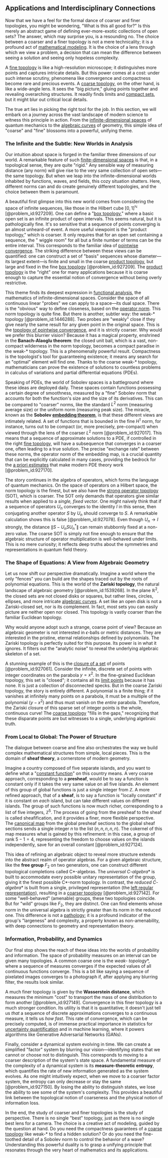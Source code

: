 ## Applications and Interdisciplinary Connections

Now that we have a feel for the formal dance of coarser and finer topologies, you might be wondering, "What is this all good for?" Is this merely an abstract game of defining ever-more-exotic collections of open sets? The answer, which may surprise you, is a resounding no. The choice between a coarser and a finer topology is not a mere technicality; it is a profound act of [mathematical modeling](@article_id:262023). It is the choice of a lens through which we view a problem, a decision that can mean the difference between seeing a solution and seeing only hopeless complexity.

A [fine topology](@article_id:153959) is like a high-resolution microscope; it distinguishes more points and captures intricate details. But this power comes at a cost: under such intense scrutiny, phenomena like convergence and compactness become rare and precious events. A [coarse topology](@article_id:151619), on the other hand, is like a wide-angle lens. It sees the "big picture," gluing points together and revealing overarching structures. It readily finds limits and [compact sets](@article_id:147081), but it might blur out critical local details.

The true art lies in picking the right tool for the job. In this section, we will embark on a journey across the vast landscape of modern science to witness this principle in action. From the [infinite-dimensional spaces](@article_id:140774) of quantum mechanics to the [algebraic curves](@article_id:170444) of geometry, this simple idea of "coarse" and "fine" blossoms into a powerful, unifying theme.

### The Infinite and the Subtle: New Worlds in Analysis

Our intuition about space is forged in the familiar three dimensions of our world. A remarkable feature of such [finite-dimensional spaces](@article_id:151077) is that, in a topological sense, they are quite "rigid." Any sensible way of measuring distance (any norm) will give rise to the very same collection of open sets—the same topology. But when we leap into the infinite-dimensional worlds inhabited by functions, waves, and fields, this cozy situation shatters. Here, different norms can and do create genuinely different topologies, and the choice between them is paramount.

A beautiful first glimpse into this new world comes from considering the space of infinite sequences, like those in the Hilbert cube $[0,1]^{\mathbb{N}}$ [@problem_id:927209]. One can define a "[box topology](@article_id:147920)," where a basic open set is an infinite product of open intervals. This seems natural, but it is pathologically fine. It's so sensitive that a sequence of points converging is an almost unheard-of event. A more useful viewpoint is the "product topology," which is coarser. It only requires that for an open set containing a sequence, the " wiggle room" for all but a finite number of terms can be the entire interval. This corresponds to the familiar idea of [pointwise convergence](@article_id:145420). The striking difference between these views can be quantified: one can construct a set of "basis" sequences whose diameter—its largest extent—is finite and small in the coarse [product topology](@article_id:154292), but large and fixed in the fine [box topology](@article_id:147920) [@problem_id:927209]. The [product topology](@article_id:154292) is the "right" one for many applications because it is coarse enough to capture the essential notion of convergence without being overly restrictive.

This theme finds its deepest expression in [functional analysis](@article_id:145726), the mathematics of infinite-dimensional spaces. Consider the space of all continuous linear "probes" we can apply to a space—its dual space. There is the "obvious" way to define closeness, based on the [operator norm](@article_id:145733). This norm topology is quite fine. But there is another, subtler way: the weak-* topology [@problem_id:1446288]. Two probes are "weakly" close if they give nearly the same result for any given point in the original space. This is the [topology of pointwise convergence](@article_id:151898), and it is strictly coarser. Why would we prefer this blurrier vision? Because it has a magical property, enshrined in the **Banach-Alaoglu theorem**: the closed unit ball, which is a vast, non-compact wilderness in the norm topology, becomes a compact paradise in the weak-* topology. This is a phenomenally powerful result. Compactness is the topologist's tool for guaranteeing existence; it means any search for an "optimal" element will find one. Thanks to the coarse weak-* topology, mathematicians can prove the existence of solutions to countless problems in calculus of variations and partial differential equations (PDEs).

Speaking of PDEs, the world of Sobolev spaces is a battleground where these ideas are deployed daily. These spaces contain functions possessing a certain degree of smoothness, measured by a "fine" Sobolev norm that accounts for both the function's size and the size of its derivatives. This can be compared to "coarser" norms, like the standard $L^2$ norm (measuring average size) or the uniform norm (measuring peak size). The miracle, known as the **Sobolev [embedding theorem](@article_id:150378)**, is that these different views are intimately related. A set of functions that is bounded in the fine $H^1$ norm, for instance, turns out to be compact (or, more precisely, pre-compact) when viewed through the lens of the coarser $L^2$ norm [@problem_id:927017]. This means that a sequence of approximate solutions to a PDE, if controlled in the right [fine topology](@article_id:153959), will have a subsequence that converges in a coarser one, often leading to a true solution. The precise "exchange rate" between these norms, the operator norm of the embedding map, is a crucial quantity that can be explicitly calculated in many cases, providing the bedrock for the [a priori estimates](@article_id:185604) that make modern PDE theory work [@problem_id:927170].

The story continues in the algebra of operators, which forms the language of quantum mechanics. On the space of operators on a Hilbert space, the norm topology is the finest, but we also have the [strong operator topology](@article_id:271770) (SOT), which is coarser. The SOT only demands that operators give similar results when applied to a *single, fixed vector*. One might naively think that if a sequence of operators $U_n$ converges to the identity $I$ in this sense, then conjugating another operator $S$ by $U_n$ should converge to $S$. A remarkable calculation shows this is false [@problem_id:927078]. Even though $U_n \to I$ strongly, the distance $\|S - U_n S U_n^*\|$ can remain stubbornly fixed at a non-zero value. The coarse SOT is simply not fine enough to ensure that the algebraic structure of operator multiplication is well-behaved under limits. This is no mere curiosity; it reflects deep truths about the symmetries and representations in quantum field theory.

### The Shape of Equations: A View from Algebraic Geometry

Let us now shift our perspective dramatically. Imagine a world where the only "fences" you can build are the shapes traced out by the roots of polynomial equations. This is the world of the **Zariski topology**, the natural landscape of algebraic geometry [@problem_id:1539268]. In the plane $\mathbb{R}^2$, the closed sets are not closed disks or squares, but rather lines, circles, ellipses, and more intricate [algebraic curves](@article_id:170444). A set like an open disk is not a Zariski-closed set, nor is its complement. In fact, most sets you can easily picture are neither open nor closed. This topology is vastly coarser than the familiar Euclidean topology.

Why would anyone adopt such a strange, coarse point of view? Because an algebraic geometer is not interested in $\epsilon$-balls or metric distances. They are interested in the pristine, eternal relationships defined by polynomials. The Zariski topology is perfectly suited for this purpose. Its power is in what it ignores. It filters out the "analytic noise" to reveal the underlying algebraic skeleton of a set.

A stunning example of this is the [closure of a set](@article_id:142873) of points [@problem_id:927061]. Consider the infinite, discrete set of points with integer coordinates on the parabola $y=x^2$. In the fine-grained Euclidean topology, this set is "closed"; it contains all its [limit points](@article_id:140414) because it has none. It is just a collection of disconnected specks. But in the coarse Zariski topology, the story is entirely different. A polynomial is a finite thing; if it vanishes at infinitely many points on a parabola, it must be a multiple of the polynomial $(y-x^2)$ and thus must vanish on the *entire* parabola. Therefore, the Zariski closure of this sparse set of integer points is the whole, continuous curve! The [coarse topology](@article_id:151619) "fills in the gaps," recognizing that these disparate points are but witnesses to a single, underlying algebraic truth.

### From Local to Global: The Power of Structure

The dialogue between coarse and fine also orchestrates the way we build complex mathematical structures from simple, local pieces. This is the domain of **sheaf theory**, a cornerstone of modern geometry.

Imagine a country composed of five separate islands, and you want to define what a "[constant function](@article_id:151566)" on this country means. A very coarse approach, corresponding to a **presheaf**, would be to say a function is constant only if it takes the very same value on all five islands. An element of this group of global functions is just a single integer from $\mathbb{Z}$. A more refined approach, that of a **sheaf**, is to say a function is "locally constant" if it is constant on *each* island, but can take different values on different islands. The group of such functions is now much richer, corresponding to a list of five integers, $\mathbb{Z}^5$. The process of going from the presheaf to the sheaf is called sheafification, and it provides a finer, more flexible perspective. The [canonical map](@article_id:265772) from the global presheaf sections to the global sheaf sections sends a single integer $n$ to the list $(n,n,n,n,n)$. The cokernel of this map measures what is gained by this refinement: in this case, a group of rank $5-1=4$, representing the freedom to choose values on the islands independently, save for an overall constant [@problem_id:927124].

This idea of refining an algebraic object to reveal more structure extends into the abstract realm of operator algebras. For a given algebraic structure, like the **free group** $F_2$ on two generators, one can construct different topological completions called C*-algebras. The **universal C*-algebra** is built to accommodate every possible unitary representation of the group, giving it the finest possible C*-norm topology. In contrast, the **reduced C*-algebra** is built from a single, privileged representation (the [left regular representation](@article_id:145851)), resulting in a [coarser topology](@article_id:153168) [@problem_id:927142]. For some "well-behaved" (amenable) groups, these two topologies coincide. But for "wild" groups like $F_2$, they are distinct. One can find elements whose norm in the universal algebra is strictly greater than its norm in the reduced one. This difference is not a [pathology](@article_id:193146); it is a profound indicator of the group's "largeness" and complexity, a property known as non-amenability, with deep connections to geometry and representation theory.

### Information, Probability, and Dynamics

Our final stop shows the reach of these ideas into the worlds of probability and information. The space of probability measures on an interval can be given many topologies. A common coarse one is the **weak-* topology**, where a sequence of measures converges if the expected values of all continuous functions converge. This is a bit like saying a sequence of pixelated images converges to a photograph if, after applying any blurring filter, the results look similar.

A much finer topology is given by the **Wasserstein distance**, which measures the minimum "cost" to transport the mass of one distribution to form another [@problem_id:927149]. Convergence in this finer topology is a much stronger condition. Its utility is that it is quantitative; it doesn't just tell us *that* a sequence of discrete approximations converges to a continuous measure, it tells us *how fast*. This rate of convergence, which can be precisely computed, is of immense practical importance in statistics for [uncertainty quantification](@article_id:138103) and in machine learning, where it powers algorithms like Generative Adversarial Networks (GANs).

Finally, consider a dynamical system evolving in time. We can create a simplified "factor" system by blurring our vision—identifying states that we cannot or choose not to distinguish. This corresponds to moving to a coarser description of the system's state space. A fundamental measure of the complexity of a dynamical system is its **measure-theoretic entropy**, which quantifies the rate of new information generated as the system evolves. As one might intuitively expect, when we move to a coarser factor system, the entropy can only decrease or stay the same [@problem_id:927150]. By losing the ability to distinguish states, we lose the ability to see some of the system's complexity. This provides a beautiful link between the topological notion of coarseness and the physical notion of information loss.

In the end, the study of coarser and finer topologies is the study of perspective. There is no single "best" topology, just as there is no single best lens for a camera. The choice is a creative act of modeling, guided by the question at hand. Do you need the compactness guarantees of a [coarse topology](@article_id:151619) like weak-* to find a hidden solution? Or do you need the fine-toothed detail of a Sobolev norm to control the behavior of a wave? Understanding this powerful duality is to grasp a unifying principle that resonates through the very heart of mathematics and its applications.